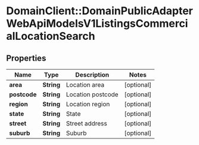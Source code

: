 # DomainClient::DomainPublicAdapterWebApiModelsV1ListingsCommercialLocationSearch

## Properties
Name | Type | Description | Notes
------------ | ------------- | ------------- | -------------
**area** | **String** | Location area | [optional] 
**postcode** | **String** | Location postcode | [optional] 
**region** | **String** | Location region | [optional] 
**state** | **String** | State | [optional] 
**street** | **String** | Street address | [optional] 
**suburb** | **String** | Suburb | [optional] 



